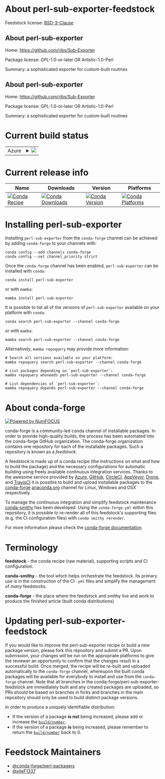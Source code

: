 About perl-sub-exporter-feedstock
=================================

Feedstock license: [BSD-3-Clause](https://github.com/conda-forge/perl-sub-exporter-feedstock/blob/main/LICENSE.txt)


About perl-sub-exporter
-----------------------

Home: https://github.com/rjbs/Sub-Exporter

Package license: GPL-1.0-or-later OR Artistic-1.0-Perl

Summary: a sophisticated exporter for custom-built routines

About perl-sub-exporter
-----------------------

Home: https://github.com/rjbs/Sub-Exporter

Package license: GPL-1.0-or-later OR Artistic-1.0-Perl

Summary: a sophisticated exporter for custom-built routines

Current build status
====================


<table>
    
  <tr>
    <td>Azure</td>
    <td>
      <details>
        <summary>
          <a href="https://dev.azure.com/conda-forge/feedstock-builds/_build/latest?definitionId=18259&branchName=main">
            <img src="https://dev.azure.com/conda-forge/feedstock-builds/_apis/build/status/perl-sub-exporter-feedstock?branchName=main">
          </a>
        </summary>
        <table>
          <thead><tr><th>Variant</th><th>Status</th></tr></thead>
          <tbody><tr>
              <td>linux_64</td>
              <td>
                <a href="https://dev.azure.com/conda-forge/feedstock-builds/_build/latest?definitionId=18259&branchName=main">
                  <img src="https://dev.azure.com/conda-forge/feedstock-builds/_apis/build/status/perl-sub-exporter-feedstock?branchName=main&jobName=linux&configuration=linux%20linux_64_" alt="variant">
                </a>
              </td>
            </tr><tr>
              <td>osx_64</td>
              <td>
                <a href="https://dev.azure.com/conda-forge/feedstock-builds/_build/latest?definitionId=18259&branchName=main">
                  <img src="https://dev.azure.com/conda-forge/feedstock-builds/_apis/build/status/perl-sub-exporter-feedstock?branchName=main&jobName=osx&configuration=osx%20osx_64_" alt="variant">
                </a>
              </td>
            </tr>
          </tbody>
        </table>
      </details>
    </td>
  </tr>
</table>

Current release info
====================

| Name | Downloads | Version | Platforms |
| --- | --- | --- | --- |
| [![Conda Recipe](https://img.shields.io/badge/recipe-perl--sub--exporter-green.svg)](https://anaconda.org/conda-forge/perl-sub-exporter) | [![Conda Downloads](https://img.shields.io/conda/dn/conda-forge/perl-sub-exporter.svg)](https://anaconda.org/conda-forge/perl-sub-exporter) | [![Conda Version](https://img.shields.io/conda/vn/conda-forge/perl-sub-exporter.svg)](https://anaconda.org/conda-forge/perl-sub-exporter) | [![Conda Platforms](https://img.shields.io/conda/pn/conda-forge/perl-sub-exporter.svg)](https://anaconda.org/conda-forge/perl-sub-exporter) |

Installing perl-sub-exporter
============================

Installing `perl-sub-exporter` from the `conda-forge` channel can be achieved by adding `conda-forge` to your channels with:

```
conda config --add channels conda-forge
conda config --set channel_priority strict
```

Once the `conda-forge` channel has been enabled, `perl-sub-exporter` can be installed with `conda`:

```
conda install perl-sub-exporter
```

or with `mamba`:

```
mamba install perl-sub-exporter
```

It is possible to list all of the versions of `perl-sub-exporter` available on your platform with `conda`:

```
conda search perl-sub-exporter --channel conda-forge
```

or with `mamba`:

```
mamba search perl-sub-exporter --channel conda-forge
```

Alternatively, `mamba repoquery` may provide more information:

```
# Search all versions available on your platform:
mamba repoquery search perl-sub-exporter --channel conda-forge

# List packages depending on `perl-sub-exporter`:
mamba repoquery whoneeds perl-sub-exporter --channel conda-forge

# List dependencies of `perl-sub-exporter`:
mamba repoquery depends perl-sub-exporter --channel conda-forge
```


About conda-forge
=================

[![Powered by
NumFOCUS](https://img.shields.io/badge/powered%20by-NumFOCUS-orange.svg?style=flat&colorA=E1523D&colorB=007D8A)](https://numfocus.org)

conda-forge is a community-led conda channel of installable packages.
In order to provide high-quality builds, the process has been automated into the
conda-forge GitHub organization. The conda-forge organization contains one repository
for each of the installable packages. Such a repository is known as a *feedstock*.

A feedstock is made up of a conda recipe (the instructions on what and how to build
the package) and the necessary configurations for automatic building using freely
available continuous integration services. Thanks to the awesome service provided by
[Azure](https://azure.microsoft.com/en-us/services/devops/), [GitHub](https://github.com/),
[CircleCI](https://circleci.com/), [AppVeyor](https://www.appveyor.com/),
[Drone](https://cloud.drone.io/welcome), and [TravisCI](https://travis-ci.com/)
it is possible to build and upload installable packages to the
[conda-forge](https://anaconda.org/conda-forge) [anaconda.org](https://anaconda.org/)
channel for Linux, Windows and OSX respectively.

To manage the continuous integration and simplify feedstock maintenance
[conda-smithy](https://github.com/conda-forge/conda-smithy) has been developed.
Using the ``conda-forge.yml`` within this repository, it is possible to re-render all of
this feedstock's supporting files (e.g. the CI configuration files) with ``conda smithy rerender``.

For more information please check the [conda-forge documentation](https://conda-forge.org/docs/).

Terminology
===========

**feedstock** - the conda recipe (raw material), supporting scripts and CI configuration.

**conda-smithy** - the tool which helps orchestrate the feedstock.
                   Its primary use is in the construction of the CI ``.yml`` files
                   and simplify the management of *many* feedstocks.

**conda-forge** - the place where the feedstock and smithy live and work to
                  produce the finished article (built conda distributions)


Updating perl-sub-exporter-feedstock
====================================

If you would like to improve the perl-sub-exporter recipe or build a new
package version, please fork this repository and submit a PR. Upon submission,
your changes will be run on the appropriate platforms to give the reviewer an
opportunity to confirm that the changes result in a successful build. Once
merged, the recipe will be re-built and uploaded automatically to the
`conda-forge` channel, whereupon the built conda packages will be available for
everybody to install and use from the `conda-forge` channel.
Note that all branches in the conda-forge/perl-sub-exporter-feedstock are
immediately built and any created packages are uploaded, so PRs should be based
on branches in forks and branches in the main repository should only be used to
build distinct package versions.

In order to produce a uniquely identifiable distribution:
 * If the version of a package **is not** being increased, please add or increase
   the [``build/number``](https://docs.conda.io/projects/conda-build/en/latest/resources/define-metadata.html#build-number-and-string).
 * If the version of a package **is** being increased, please remember to return
   the [``build/number``](https://docs.conda.io/projects/conda-build/en/latest/resources/define-metadata.html#build-number-and-string)
   back to 0.

Feedstock Maintainers
=====================

* [@conda-forge/perl-packagers](https://github.com/conda-forge/perl-packagers/)
* [@xileF1337](https://github.com/xileF1337/)

